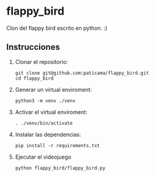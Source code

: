 # flappy_bird
Clon del flappy bird escrito en python. :)

## Instrucciones
1. Clonar el repositorio:
   ```
   git clone git@github.com:paticama/flappy_bird.git
   cd flappy_bird
   ```
1. Generar un virtual enviroment:

   ```
   python3 -m venv ./venv
   ```
1. Activar el virtual enviroment:

   ```
   . ./venv/bin/activate
   ```
1. Instalar las dependencias:
   ```
   pip install -r requirements.txt
   ```
1. Ejecutar el videojuego
   ```
   python flappy_bird/flappy_bird.py
   ```

